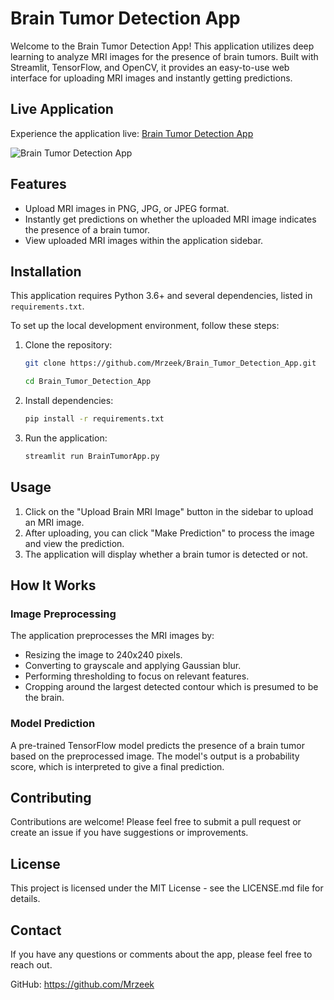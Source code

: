 # Brain Tumor Detection App

Welcome to the Brain Tumor Detection App! This application utilizes deep learning to analyze MRI images for the presence of brain tumors. Built with Streamlit, TensorFlow, and OpenCV, it provides an easy-to-use web interface for uploading MRI images and instantly getting predictions.

## Live Application

Experience the application live: [Brain Tumor Detection App](https://braintumordetectionapp-deeplearning.streamlit.app/)

![Brain Tumor Detection App](screenshot.png)

## Features

- Upload MRI images in PNG, JPG, or JPEG format.
- Instantly get predictions on whether the uploaded MRI image indicates the presence of a brain tumor.
- View uploaded MRI images within the application sidebar.

## Installation

This application requires Python 3.6+ and several dependencies, listed in `requirements.txt`.

To set up the local development environment, follow these steps:

1. Clone the repository:
    ```bash
    git clone https://github.com/Mrzeek/Brain_Tumor_Detection_App.git

    cd Brain_Tumor_Detection_App
    ```

2. Install dependencies:
    ```bash
    pip install -r requirements.txt
    ```

3. Run the application:
    ```bash
    streamlit run BrainTumorApp.py
    ```

## Usage

1. Click on the "Upload Brain MRI Image" button in the sidebar to upload an MRI image.
2. After uploading, you can click "Make Prediction" to process the image and view the prediction.
3. The application will display whether a brain tumor is detected or not.

## How It Works

### Image Preprocessing

The application preprocesses the MRI images by:

- Resizing the image to 240x240 pixels.
- Converting to grayscale and applying Gaussian blur.
- Performing thresholding to focus on relevant features.
- Cropping around the largest detected contour which is presumed to be the brain.

### Model Prediction

A pre-trained TensorFlow model predicts the presence of a brain tumor based on the preprocessed image.
The model's output is a probability score, which is interpreted to give a final prediction.

## Contributing

Contributions are welcome! Please feel free to submit a pull request or create an issue if you have suggestions or improvements.

## License

This project is licensed under the MIT License - see the LICENSE.md file for details.

## Contact

If you have any questions or comments about the app, please feel free to reach out.

GitHub: https://github.com/Mrzeek
